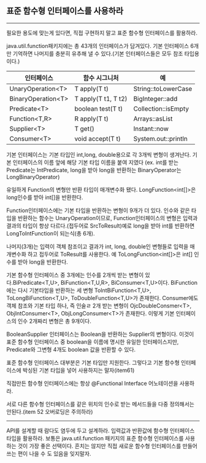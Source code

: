## 표준 함수형 인터페이스를 사용하라

---

필요한 용도에 맞는게 있다면, 직접 구현하지 말고 표준 함수형 인터페이스를 활용하라.

java.util.function패키지에는 총 43개의 인터페이스가 담겨있다. 기본 인터페이스 6개만 기억하면 나머지를 충분히 유추해 낼 수 있다.(기본 인터페이스들은 모두 참조 타입용이다.)

| 인터페이스          | 함수 시그니처       | 예                  |
| ------------------- | ------------------- | ------------------- |
| UnaryOperation\<T>  | T apply(T t)        | String::toLowerCase |
| BinaryOperation\<T> | T apply(T t1, T t2) | BigInteger::add     |
| Predicate\<T>       | boolean test(T t)   | Collection::isEmpty |
| Function\<T,R>      | R apply(T t)        | Arrays::asList      |
| Supplier\<T>        | T get()             | Instant::now        |
| Consumer\<T>        | void accept(T t)    | System.out::println |

기본 인터페이스는 기본 타입인 int,long, double용으로 각 3개씩 변형이 생겨난다. 기본 인터페이스의 이름 앞에 해당 기본 타입 이름을 붙여 지였다 (ex. int를 받는 Predicate는 IntPredicate, long을 받아 long을 반환하는 BinaryOperator는 LongBinaryOperator)

유일하게 Function의 변형만 반환 타입이 매개변수화 됐다. LongFunction<int[]>은 long인수를 받아 int[]을 반환한다.

Function인터페이스에는 기본 타입을 반환하는 변형이 9개가 더 있다. 인수와 같은 타입을 반환하는 함수는 UnaryOperation이므로, Function인터페이스의 변형은 입력과 결과의 타입이 항상 다르다.(접두어로 SrcToResult)예로 long을 받아 int를 반환하면 LongToIntFunction이 되는식(총 6개).

나머지(3개)는 입력이 객체 참조이고 결과가 int, long, double인 변형들로 입력을 매개변수화 하고 접두어로 ToResult를 사용한다. 예 ToLongFunction<int[]>은 int[] 인수를 받아 long을 반환한다.

기본 함수형 인터페이스 중 3개에는 인수를 2개씩 받는 변형이 있다.BiPredicate<T,U>, BiFunction<T,U,R>, BiConsumer<T,U>이다. BiFunction에는 다시 기본타입을 반환하는 세 변형 ToIntBiFunction<T,U>, ToLongBiFunction<T,U>, ToDoubleFunction<T,U>가 존재한다. Consumer에도 객체 참조와 기본 타입 하나, 즉 인술ㄹ 2개 받는 변형이 OjcDoubleConsmer\<T>, ObjIntConsumer\<T>, ObjLongConsumer\<T>가 존재한다. 이렇게 기본 인터페이스의 인수 2개짜리 변형은 총 9개이다.

BooleanSupplier 인터페이스는 Boolean을 반환하는 Supplier의 변형이다. 이것이 표준 함수형 인터페이스 중 boolean을 이름에 명시한 유일한 인터페이스지만, Predicate와 그변형 4개도 boolean 값을 반환할 수 있다.

표준 함수형 인터페이스 대부분은 기본 타입만 지원한다. 그렇다고 기본 함수형 인터페이스에 박싱된 기본 타입을 넣어 사용하지는 말자(item61)

직접만든 함수형 인터페이스에는 항상 @Functional Interface 어노테이션을 사용하라.

서로 다른 함수형 인터페이스를 같은 위치의 인수로 받는 메서드들을 다중 정의해서는 안된다.(item 52 오버로딩은 주의하라)

---

API를 설계할 때 람다도 염두에 두고 설계하라. 입력값과 반환값에 함수형 인터페이스 타입을 활용하라. 보통은 java.util.function 패키지의 표준 함수형 인터페이스를 사용하는 것이 가장 좋은 선택이다. 흔치는 않지만 직접 새로운 함수형 인터페이스를 만들어 쓰는 편이 나을 수 도 있음을 잊지말자.
